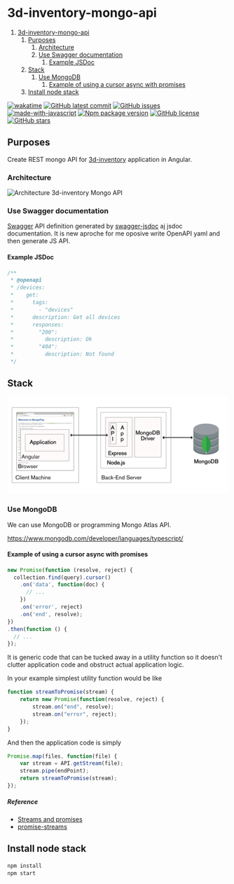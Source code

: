 ﻿# 3d-inventory-mongo-api

1. [3d-inventory-mongo-api](#3d-inventory-mongo-api)
   1. [Purposes](#purposes)
      1. [Architecture](#architecture)
      2. [Use Swagger documentation](#use-swagger-documentation)
         1. [Example JSDoc](#example-jsdoc)
   2. [Stack](#stack)
      1. [Use MongoDB](#use-mongodb)
         1. [Example of using a cursor async with promises](#example-of-using-a-cursor-async-with-promises)
   3. [Install node stack](#install-node-stack)

[![wakatime](https://wakatime.com/badge/user/3bbeedbe-0c6a-4a01-b3cd-a85d319a03bf/project/018c29b5-69aa-44a9-823a-51170ee4eafb.svg)](https://wakatime.com/badge/user/3bbeedbe-0c6a-4a01-b3cd-a85d319a03bf/project/018c29b5-69aa-44a9-823a-51170ee4eafb)
[![GitHub latest commit](https://badgen.net/github/last-commit/karol-preiskorn/3d-inventory-mongo-api)](https://GitHub.com/karol-preiskorn/3d-inventory-mongo-api/commit/)
[![GitHub issues](https://img.shields.io/github/issues/karol-preiskorn/3d-inventory-mongo-api.svg)](https://GitHub.com/karol-preiskorn/3d-inventory-mongo-api/issues/)
[![made-with-javascript](https://img.shields.io/badge/Made%20with-JavaScript-1f425f.svg)](https://www.javascript.com)
[![Npm package version](https://badgen.net/npm/v/express)](https://npmjs.com/package/express)
[![GitHub license](https://badgen.net/github/license/karol-preiskorn/3d-inventory-mongo-api)](https://github.com/karol-preiskorn/3d-inventory-mongo-api/blob/master/LICENSE)
[![GitHub stars](https://img.shields.io/github/stars/karol-preiskorn/3d-inventory-mongo-api.svg?style=social&label=Star&maxAge=2592000)](https://GitHub.com/karol-preiskorn/3d-inventory-mongo-api/stargazers/)

## Purposes

Create REST mongo API for [3d-inventory](https://github.com/users/karol-preiskorn/projects/2) application in Angular.

### Architecture

![Architecture 3d-inventory Mongo API](https://github.com/karol-preiskorn/3d-inventory-mongo-api/raw/main/assets/architecture.png)

### Use Swagger documentation

[Swagger](https://app.swaggerhub.com/apis/karol-preiskorn/3d-inventory-rest-api/0.0.6#/) API definition generated by [swagger-jsdoc](https://www.npmjs.com/package/swagger-jsdoc) aj jsdoc documentation. It is new aproche for me oposive write OpenAPI yaml and then generate JS API.

#### Example JSDoc

```js
/**
 * @openapi
 * /devices:
 *    get:
 *      tags:
 *        - "devices"
 *      description: Get all devices
 *      responses:
 *        "200":
 *          description: Ok
 *        "404":
 *          description: Not found
 */
```

## Stack

![MEAN Stack (from: https://www.mongodb.com/blog)](assets/MEAN_Stack-phueurihe2.png)

### Use MongoDB

We can use MongoDB or programming Mongo Atlas API.

<https://www.mongodb.com/developer/languages/typescript/>

#### Example of using a cursor async with promises

```javascript
new Promise(function (resolve, reject) {
  collection.find(query).cursor()
    .on('data', function(doc) {
      // ...
    })
    .on('error', reject)
    .on('end', resolve);
})
.then(function () {
  // ...
});
```

It is generic code that can be tucked away in a utility function so it doesn't
clutter application code and obstruct actual application logic.

In your example simplest utility function would be like

```js
function streamToPromise(stream) {
    return new Promise(function(resolve, reject) {
        stream.on("end", resolve);
        stream.on("error", reject);
    });
}
```

And then the application code is simply

```js
Promise.map(files, function(file) {
    var stream = API.getStream(file);
    stream.pipe(endPoint);
    return streamToPromise(stream);
});
```

##### Reference

- [Streams and promises](https://github.com/petkaantonov/bluebird/issues/332#issuecomment-58326173)
- [promise-streams](https://github.com/spion/promise-streams)

## Install node stack

```bash
npm install
npm start
```
